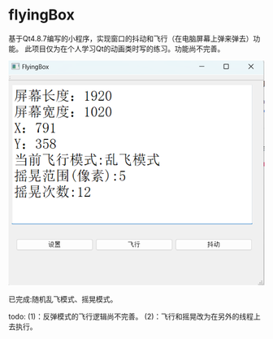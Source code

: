 # flyingBox
基于Qt4.8.7编写的小程序，实现窗口的抖动和飞行（在电脑屏幕上弹来弹去）功能。
此项目仅为在个人学习Qt的动画类时写的练习。功能尚不完善。

![image](https://github.com/merenguesL/flyingBox/blob/main/IMG/%E6%88%AA%E5%9B%BE.png)

已完成:随机乱飞模式、摇晃模式。

todo:
(1)：反弹模式的飞行逻辑尚不完善。
(2)：飞行和摇晃改为在另外的线程上去执行。
